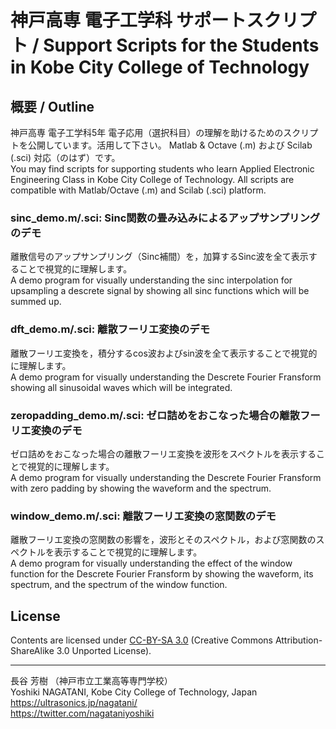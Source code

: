 # 神戸高専 電子工学科 サポートスクリプト / Support Scripts for the Students in Kobe City College of Technology


## 概要 / Outline

神戸高専 電子工学科5年 電子応用（選択科目）の理解を助けるためのスクリプトを公開しています。活用して下さい。
Matlab & Octave (.m) および Scilab (.sci) 対応（のはず）です。  
You may find scripts for supporting students who learn Applied Electronic Engineering Class in Kobe City College of Technology. All scripts are compatible with Matlab/Octave (.m) and Scilab (.sci) platform.

### sinc_demo.m/.sci: Sinc関数の畳み込みによるアップサンプリングのデモ
離散信号のアップサンプリング（Sinc補間）を，加算するSinc波を全て表示することで視覚的に理解します。  
A demo program for visually understanding the sinc interpolation for upsampling a descrete signal by showing all sinc functions which will be summed up.

### dft_demo.m/.sci: 離散フーリエ変換のデモ
離散フーリエ変換を，積分するcos波およびsin波を全て表示することで視覚的に理解します。  
A demo program for visually understanding the Descrete Fourier Fransform showing all sinusoidal waves which will be integrated.

### zeropadding_demo.m/.sci: ゼロ詰めをおこなった場合の離散フーリエ変換のデモ
ゼロ詰めをおこなった場合の離散フーリエ変換を波形をスペクトルを表示することで視覚的に理解します。  
A demo program for visually understanding the Descrete Fourier Fransform with zero padding by showing the waveform and the spectrum.

### window_demo.m/.sci: 離散フーリエ変換の窓関数のデモ
離散フーリエ変換の窓関数の影響を，波形とそのスペクトル，および窓関数のスペクトルを表示することで視覚的に理解します。  
A demo program for visually understanding the effect of the window function for the Descrete Fourier Fransform by showing the waveform, its spectrum, and the spectrum of the window function.


## License

Contents are licensed under [CC-BY-SA 3.0](http://creativecommons.org/licenses/by-sa/3.0/) (Creative Commons Attribution-ShareAlike 3.0 Unported License).  


***


長谷 芳樹 （神戸市立工業高等専門学校）  
Yoshiki NAGATANI, Kobe City College of Technology, Japan  
 https://ultrasonics.jp/nagatani/  
 https://twitter.com/nagataniyoshiki
